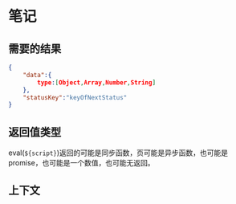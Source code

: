 # 笔记

## 需要的结果

``` json
{
    "data":{
        type:[Object,Array,Number,String]
    },
    "statusKey":"keyOfNextStatus"
}
```

## 返回值类型

eval(`${script}`)返回的可能是同步函数，页可能是异步函数，也可能是promise，也可能是一个数值，也可能无返回。

## 上下文